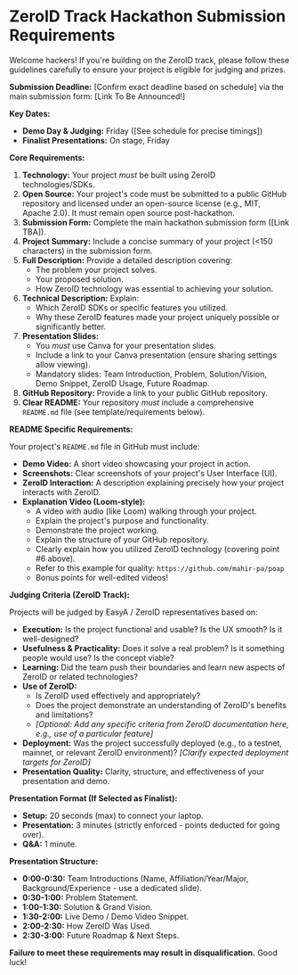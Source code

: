 # ZeroID Track Hackathon Submission Requirements

Welcome hackers! If you're building on the ZeroID track, please follow these guidelines carefully to ensure your project is eligible for judging and prizes.

**Submission Deadline:** [Confirm exact deadline based on schedule] via the main submission form: [Link To Be Announced!]

**Key Dates:**
* **Demo Day & Judging:** Friday ([See schedule for precise timings])
* **Finalist Presentations:** On stage, Friday

**Core Requirements:**

1.  **Technology:** Your project *must* be built using ZeroID technologies/SDKs.
2.  **Open Source:** Your project's code must be submitted to a public GitHub repository and licensed under an open-source license (e.g., MIT, Apache 2.0). It must remain open source post-hackathon.
3.  **Submission Form:** Complete the main hackathon submission form ([Link TBA]).
4.  **Project Summary:** Include a concise summary of your project (<150 characters) in the submission form.
5.  **Full Description:** Provide a detailed description covering:
    * The problem your project solves.
    * Your proposed solution.
    * How ZeroID technology was essential to achieving your solution.
6.  **Technical Description:** Explain:
    * Which ZeroID SDKs or specific features you utilized.
    * Why these ZeroID features made your project uniquely possible or significantly better.
7.  **Presentation Slides:**
    * You *must* use Canva for your presentation slides.
    * Include a link to your Canva presentation (ensure sharing settings allow viewing).
    * Mandatory slides: Team Introduction, Problem, Solution/Vision, Demo Snippet, ZeroID Usage, Future Roadmap.
8.  **GitHub Repository:** Provide a link to your public GitHub repository.
9.  **Clear README:** Your repository *must* include a comprehensive `README.md` file (see template/requirements below).

**README Specific Requirements:**

Your project's `README.md` file in GitHub must include:

* **Demo Video:** A short video showcasing your project in action.
* **Screenshots:** Clear screenshots of your project's User Interface (UI).
* **ZeroID Interaction:** A description explaining precisely how your project interacts with ZeroID.
* **Explanation Video (Loom-style):**
    * A video with audio (like Loom) walking through your project.
    * Explain the project's purpose and functionality.
    * Demonstrate the project working.
    * Explain the structure of your GitHub repository.
    * Clearly explain how you utilized ZeroID technology (covering point #6 above).
    * Refer to this example for quality: `https://github.com/mahir-pa/poap`
    * Bonus points for well-edited videos!

**Judging Criteria (ZeroID Track):**

Projects will be judged by EasyA / ZeroID representatives based on:

* **Execution:** Is the project functional and usable? Is the UX smooth? Is it well-designed?
* **Usefulness & Practicality:** Does it solve a real problem? Is it something people would use? Is the concept viable?
* **Learning:** Did the team push their boundaries and learn new aspects of ZeroID or related technologies?
* **Use of ZeroID:**
    * Is ZeroID used effectively and appropriately?
    * Does the project demonstrate an understanding of ZeroID's benefits and limitations?
    * *[Optional: Add any specific criteria from ZeroID documentation here, e.g., use of a particular feature]*
* **Deployment:** Was the project successfully deployed (e.g., to a testnet, mainnet, or relevant ZeroID environment)? *[Clarify expected deployment targets for ZeroID]*
* **Presentation Quality:** Clarity, structure, and effectiveness of your presentation and demo.

**Presentation Format (If Selected as Finalist):**

* **Setup:** 20 seconds (max) to connect your laptop.
* **Presentation:** 3 minutes (strictly enforced - points deducted for going over).
* **Q&A:** 1 minute.

**Presentation Structure:**

* **0:00-0:30:** Team Introductions (Name, Affiliation/Year/Major, Background/Experience - use a dedicated slide).
* **0:30-1:00:** Problem Statement.
* **1:00-1:30:** Solution & Grand Vision.
* **1:30-2:00:** Live Demo / Demo Video Snippet.
* **2:00-2:30:** How ZeroID Was Used.
* **2:30-3:00:** Future Roadmap & Next Steps.

**Failure to meet these requirements may result in disqualification.** Good luck!